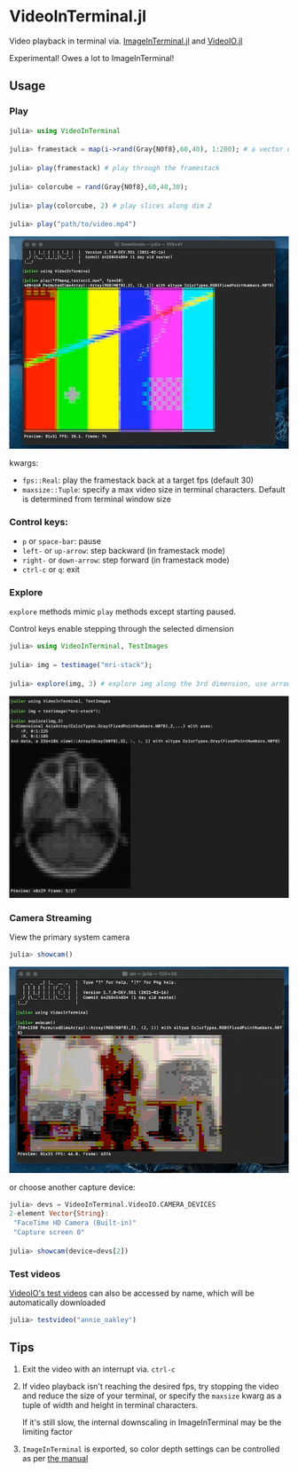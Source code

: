 # VideoInTerminal.jl
 Video playback in terminal via. [ImageInTerminal.jl](https://github.com/JuliaImages/ImageInTerminal.jl)
 and [VideoIO.jl](https://github.com/JuliaIO/VideoIO.jl)

Experimental! Owes a lot to ImageInTerminal!

## Usage

### Play

```julia
julia> using VideoInTerminal

julia> framestack = map(i->rand(Gray{N0f8},60,40), 1:200); # a vector of images of the same type and dims

julia> play(framestack) # play through the framestack

julia> colorcube = rand(Gray{N0f8},60,40,30);

julia> play(colorcube, 2) # play slices along dim 2

julia> play("path/to/video.mp4")
```
![ffmpeg test video example](ffmpeg_test.gif)

kwargs:
- `fps::Real`: play the framestack back at a target fps (default 30)
- `maxsize::Tuple`: specify a max video size in terminal characters. Default is determined from terminal window size

### Control keys:
- `p` or `space-bar`: pause
- `left-` or `up-arrow`: step backward (in framestack mode)
- `right-` or `down-arrow`: step forward (in framestack mode)
- `ctrl-c` or `q`: exit

### Explore

`explore` methods mimic `play` methods except starting paused.

Control keys enable stepping through the selected dimension
```julia
julia> using VideoInTerminal, TestImages

julia> img = testimage("mri-stack");

julia> explore(img, 3) # explore img along the 3rd dimension, use arrow keys to move
```
![mri example](mri_example.png)

### Camera Streaming

View the primary system camera
```julia
julia> showcam()
```
![streaming webcam example](webcam.gif)

or choose another capture device:
```julia
julia> devs = VideoInTerminal.VideoIO.CAMERA_DEVICES
2-element Vector{String}:
 "FaceTime HD Camera (Built-in)"
 "Capture screen 0"

julia> showcam(device=devs[2])
```

### Test videos

[VideoIO's test videos](https://juliaio.github.io/VideoIO.jl/stable/utilities/#Test-Videos) can also be accessed by name,
which will be automatically downloaded
```julia
julia> testvideo("annie_oakley")
```
## Tips

1) Exit the video with an interrupt via. `ctrl-c`

2) If video playback isn't reaching the desired fps, try stopping the video and reduce the size of your
   terminal, or specify the `maxsize` kwarg as a tuple of width and height in terminal characters.

   If it's still slow, the internal downscaling in ImageInTerminal may be the limiting factor

3) `ImageInTerminal` is exported, so color depth settings can be controlled as per [the manual](https://github.com/JuliaImages/ImageInTerminal.jl#256-colors-and-24-bit-colors)
